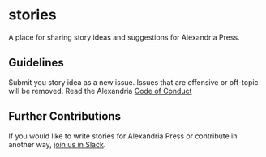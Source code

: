 # stories
A place for sharing story ideas and suggestions for Alexandria Press.

## Guidelines
Submit you story idea as a new issue.
Issues that are offensive or off-topic will be removed.
Read the Alexandria [Code of Conduct](https://github.com/dloa/stories/blob/master/code-of-conduct)

## Further Contributions
If you would like to write stories for Alexandria Press or contribute in another way, [join us in Slack](http://dloaslack.bitspill.net/).
